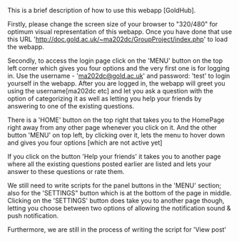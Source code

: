 This is a brief description of how to use this webapp [GoldHub].

Firstly, please change the screen size of your browser to "320/480" for optimum visual representation of this webapp.
Once you have done that use this URL 'http://doc.gold.ac.uk/~ma202dc/GroupProject/index.php' to load the webapp.

Secondly, to access the login page click on the 'MENU' button on the top left corner which gives you four options and the very first one is for logging in. Use the username - 'ma202dc@gold.ac.uk' and password: 'test' to login yourself in the webapp. After you are logged in, the webapp will greet you using the username[ma202dc etc] and let you ask a question with the option of categorizing it as well as letting you help your friends by answering to one of the existing questions.

There is a 'HOME' button on the top right that takes you to the HomePage right away from any other page whenever you click on it.
And the other button 'MENU' on top left, by clicking over it, lets the menu to hover down and gives you four options 
[which are not active yet]

If you click on the button 'Help your friends' it takes you to another page where all the existing questions posted earlier are listed and lets your answer to these questions or rate them.

We still need to write scripts for the panel buttons in the 'MENU' section; also for the 'SETTINGS" button which is at the bottom of the page in middle. Clicking on the 'SETTINGS' button does take you to another page though, letting you choose between two options of allowing the notification sound & push notification.

Furthermore, we are still in the process of writing the script for 'View post'
